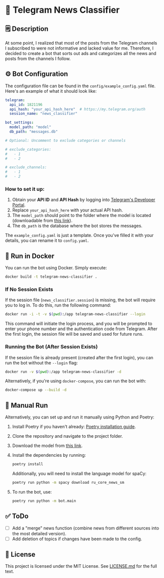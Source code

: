 # 📣 Telegram News Classifier

## 🗒 Description

At some point, I realized that most of the posts from the Telegram channels I subscribed to were not informative and lacked value for me. Therefore, I decided to create a bot that sorts out ads and categorizes all the news and posts from the channels I follow.

## ⚙️ Bot Configuration

The configuration file can be found in the `config/example_config.yaml` file. Here's an example of what it should look like:

```yaml
telegram:
  api_id: 1821196
  api_hash: "your_api_hash_here"  # https://my.telegram.org/auth
  session_name: "news_classifier"

bot_settings:
  model_path: "model"
  db_path: "messages.db"

# Optional: Uncomment to exclude categories or channels

# exclude_categories:
#   - 1
#   - 2

# exclude_channels:
#   - 1
#   - 2
```

### How to set it up:

1. Obtain your **API ID** and **API Hash** by logging into [Telegram's Developer Portal](https://my.telegram.org/auth).
2. Replace `your_api_hash_here` with your actual API hash.
3. The `model_path` should point to the folder where the model is located (downloadable from [this link](https://files.nktkln.com/Projects/Telegram%20News%20Classifier/model/model.zip)).
4. The `db_path` is the database where the bot stores the messages.

The `example_config.yaml` is just a template. Once you've filled it with your details, you can rename it to `config.yaml`.

## 🐳 Run in Docker

You can run the bot using Docker. Simply execute:

```bash
docker build -t telegram-news-classifier .
```

### If No Session Exists

If the session file (`news_classifier.session`) is missing, the bot will require you to log in. To do this, run the following command:

```bash
docker run -i -t -v $(pwd):/app telegram-news-classifier --login
```

This command will initiate the login process, and you will be prompted to enter your phone number and the authentication code from Telegram. After the first login, the session file will be saved and used for future runs.

### Running the Bot (After Session Exists)

If the session file is already present (created after the first login), you can run the bot without the `--login` flag:

```bash
docker run -v $(pwd):/app telegram-news-classifier -d
```

Alternatively, if you're using `docker-compose`, you can run the bot with:

```bash
docker-compose up --build -d
```

## 🔧 Manual Run

Alternatively, you can set up and run it manually using Python and Poetry:

1. Install Poetry if you haven't already: [Poetry installation guide](https://python-poetry.org/docs/#installation).
2. Clone the repository and navigate to the project folder.
3. Download the model from [this link](https://files.nktkln.com/Projects/Telegram%20News%20Classifier/model/model.zip).
4. Install the dependencies by running:

   ```bash
   poetry install
   ```

   Additionally, you will need to install the language model for spaCy:

   ```bash
   poetry run python -m spacy download ru_core_news_sm
   ```

5. To run the bot, use:

   ```bash
   poetry run python -m bot.main
   ```

## ✅ ToDo

- [ ] Add a "merge" news function (combine news from different sources into the most detailed version).
- [ ] Add deletion of topics if changes have been made to the config.

## 📃 License

This project is licensed under the MIT License. See [LICENSE.md](/LICENSE.md) for the full text.

